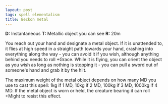 ```yaml
---
layout: post
tags: spell elementalism
title: Beckon metal
---
```

<b>D:</b> Instantaneous <b>T:</b> Metallic object you can see <b>R:</b> 20m

You reach out your hand and designate a metal object. If it is unattended to, it flies at high speed in a straight path towards your hand, crashing into everything along the way - you can avoid it if you wish, although anything behind you needs to roll +Grace. While it is flying, you can orient the object as you wish as long as nothing is stopping it - you can pull a sword out of someone's hand and grab it by the hilt.

The maximum weight of the metal object depends on how many MD you use to cast this spell: 1kg if 1 MD, 10kg if 2 MD, 100kg if 3 MD, 1000kg if 4 MD. If the metal object is worn or held, the creature bearing it can roll +Might to resist this effect.

